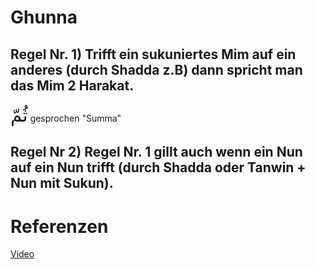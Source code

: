 # Ghunna
## Regel Nr. 1) Trifft ein sukuniertes Mim auf ein anderes (durch Shadda z.B) dann spricht man das Mim 2 Harakat.

<span style="font-size: 22pt">ثُمّ</span>
gesprochen "Summa"

## Regel Nr 2) Regel Nr. 1 gillt auch wenn ein Nun auf ein Nun trifft (durch Shadda oder Tanwin + Nun mit Sukun).


# Referenzen
[Video](https://youtu.be/hy8V7CsxaQk)

